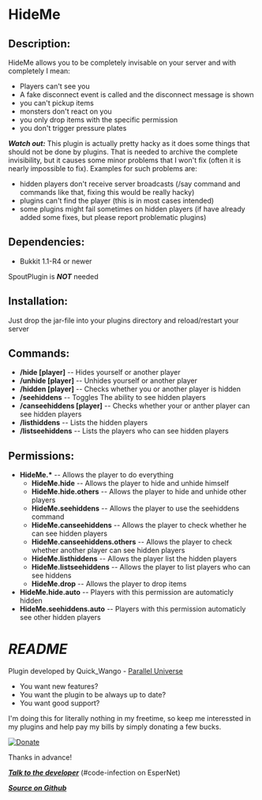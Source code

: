 HideMe
======

Description:
------------
HideMe allows you to be completely invisable on your server and with completely I mean:

- Players can't see you
- A fake disconnect event is called and the disconnect message is shown
- you can't pickup items
- monsters don't react on you
- you only drop items with the specific permission
- you don't trigger pressure plates

***Watch out:*** This plugin is actually pretty hacky as it does some things that should not be done by plugins. That is needed to archive the complete invisibility, but it causes some minor problems that I won't fix (often it is nearly impossible to fix). Examples for such problems are:

- hidden players don't receive server broadcasts (/say command and commands like that, fixing this would be really hacky)
- plugins can't find the player (this is in most cases intended)
- some plugins might fail sometimes on hidden players (if have already added some fixes, but please report problematic plugins)

Dependencies:
-------------

- Bukkit 1.1-R4 or newer

SpoutPlugin is ***NOT*** needed

Installation:
-------------
Just drop the jar-file into your plugins directory and reload/restart your server

Commands:
---------
- **/hide [player]** -- Hides yourself or another player
- **/unhide [player]** -- Unhides yourself or another player
- **/hidden [player]** -- Checks whether you or another player is hidden
- **/seehiddens** -- Toggles The ability to see hidden players
- **/canseehiddens [player]** -- Checks whether your or anther player can see hidden players
- **/listhiddens** -- Lists the hidden players
- **/listseehiddens** -- Lists the players who can see hidden players


Permissions:
------------

- **HideMe.\*** -- Allows the player to do everything
    - **HideMe.hide** -- Allows the player to hide and unhide himself
    - **HideMe.hide.others** -- Allows the player to hide and unhide other players
    - **HideMe.seehiddens** -- Allows the player to use the seehiddens command
    - **HideMe.canseehiddens** -- Allows the player to check whether he can see hidden players
    - **HideMe.canseehiddens.others** -- Allows the player to check whether another player can see hidden players
    - **HideMe.listhiddens** -- Allows the player list the hidden players
    - **HideMe.listseehiddens** -- Allows the player to list players who can see hiddens
    - **HideMe.drop** -- Allows the player to drop items
- **HideMe.hide.auto** -- Players with this permission are automaticly hidden
- **HideMe.seehiddens.auto** -- Players with this permission automaticly see other hidden players

***README***
============

Plugin developed by Quick_Wango - [Parallel Universe](http://parallel-universe.de)

- You want new features?
- You want the plugin to be always up to date?
- You want good support?

I'm doing this for literally nothing in my freetime, so keep me interessted in my plugins and help pay my bills by simply donating a few bucks.

[![Donate](https://www.paypalobjects.com/en_US/i/btn/btn_donate_LG.gif "Donate")](https://www.paypal.com/cgi-bin/webscr?cmd=_s-xclick&hosted_button_id=2QU7NLJW3W58A)

Thanks in advance!

***[Talk to the developer](http://webchat.esper.net/?channels=code-infection&nick=)*** (#code-infection on EsperNet)

***[Source on Github](https://github.com/quickwango/HideMe)***